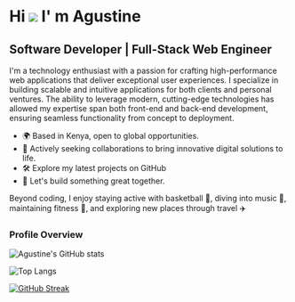 Hi ![](https://user-images.githubusercontent.com/18350557/176309783-0785949b-9127-417c-8b55-ab5a4333674e.gif) I' m Agustine
=

## Software Developer | Full-Stack Web Engineer

I'm a technology enthusiast with a passion for crafting high-performance web applications that deliver exceptional user experiences. I specialize in building scalable and intuitive applications for both clients and personal ventures. The ability to leverage modern, cutting-edge technologies has allowed my expertise span both front-end and back-end development, ensuring seamless functionality from concept to deployment.

* 🌍 Based in Kenya, open to global opportunities.
* 💼 Actively seeking collaborations to bring innovative digital solutions to life.
* 🛠️ Explore my latest projects on GitHub 
* 💪 Let's build something great together.

Beyond coding, I enjoy staying active with basketball 🏀, diving into music 🎵, maintaining fitness 💪, and exploring new places through travel ✈️

### Profile Overview 

![Agustine's GitHub stats](https://github-readme-stats.vercel.app/api?username=agustine-dev&show_icons=true&theme=radical)

![Top Langs](https://github-readme-stats.vercel.app/api/top-langs/?username=agustine-dev&hide_progress=true)

[![GitHub Streak](https://github-readme-streak-stats-git-main-davids-projects-ad77adcc.vercel.app?user=agustine-dev&mode=weekly)](https://git.io/streak-stats)
